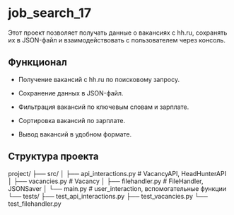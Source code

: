 # job_search_17
Этот проект позволяет получать данные о вакансиях с hh.ru, сохранять их в JSON-файл и взаимодействовать 
с пользователем через консоль.

## Функционал
- Получение вакансий с hh.ru по поисковому запросу.

- Сохранение данных в JSON-файл.
 
- Фильтрация вакансий по ключевым словам и зарплате.
 
- Сортировка вакансий по зарплате.
 
- Вывод вакансий в удобном формате.

## Структура проекта

project/
├── src/
│ ├── api_interactions.py # VacancyAPI, HeadHunterAPI
│ ├── vacancies.py # Vacancy
│ ├── filehandler.py # FileHandler, JSONSaver
│ └── main.py # user_interaction, вспомогательные функции
└── tests/
├── test_api_interactions.py
├── test_vacancies.py
└── test_filehandler.py

